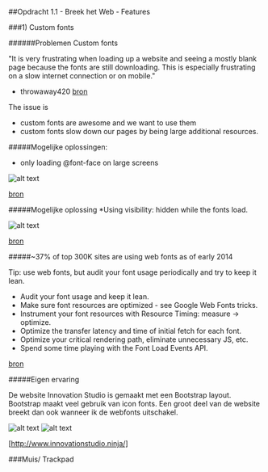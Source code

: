 ##Opdracht 1.1 - Breek het Web - Features

###1) Custom fonts

######Problemen Custom fonts

"It is very frustrating when loading up a website and seeing a mostly blank page because the fonts are still downloading. This is especially frustrating on a slow internet connection or on mobile."
- throwaway420 [bron](https://news.ycombinator.com/item?id=7244465)

The issue is 
* custom fonts are awesome and we want to use them 
* custom fonts slow down our pages by being large additional resources.

#####Mogelijke oplossingen:
* only loading @font-face on large screens

![alt text](https://linda2912.github.io/browserTechnologies/onlyLargeScreens.png "Only for large screens")

[bron](https://css-tricks.com/preventing-the-performance-hit-from-custom-fonts/)


#####Mogelijke oplossing
*Using visibility: hidden while the fonts load.

![alt text](https://linda2912.github.io/browserTechnologies/visibelHidden.png "Ovisibility is hidden by onloaded fonts")

[bron](http://blog.typekit.com/2010/10/29/font-events-controlling-the-fout/)

#####~37% of top 300K sites are using web fonts as of early 2014

Tip: use web fonts, but audit your font usage periodically and try to keep it lean.

* Audit your font usage and keep it lean.
* Make sure font resources are optimized - see Google Web Fonts tricks.
* Instrument your font resources with Resource Timing: measure → optimize.
* Optimize the transfer latency and time of initial fetch for each font.
* Optimize your critical rendering path, eliminate unnecessary JS, etc.
* Spend some time playing with the Font Load Events API.

[bron](https://www.igvita.com/2014/01/31/optimizing-web-font-rendering-performance/)



#####Eigen ervaring

De website Innovation Studio is gemaakt met een Bootstrap layout. Bootstrap maakt veel gebruik van icon fonts. Een groot deel van de website breekt dan ook wanneer ik de webfonts uitschakel.

![alt text](https://linda2912.github.io/browserTechnologies/noWebFont.png "disabled webfont")
![alt text](https://linda2912.github.io/browserTechnologies/webFont.png "abled webfont")

[http://www.innovationstudio.ninja/]


###Muis/ Trackpad


